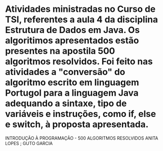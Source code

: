 # Atividades ministradas no Curso de TSI, referentes a aula 4 da disciplina Estrutura de Dados em Java. Os algoritimos apresentados estão presentes na apostila 500 algoritmos resolvidos. Foi feito nas atividades a "conversão" do algoritmo escrito em linguagem Portugol para a linguagem Java adequando a sintaxe, tipo de variáveis e instruções, como if, else e switch, à proposta apresentada.

INTRODUÇÃO À PROGRAMAÇÃO - 500 ALGORITMOS RESOLVIDOS ANITA LOPES ; GUTO GARCIA
